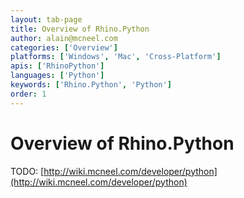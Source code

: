 ```yaml
---
layout: tab-page
title: Overview of Rhino.Python
author: alain@mcneel.com
categories: ['Overview']
platforms: ['Windows', 'Mac', 'Cross-Platform']
apis: ['RhinoPython']
languages: ['Python']
keywords: ['Rhino.Python', 'Python']
order: 1
---
```


# Overview of Rhino.Python

TODO: [http://wiki.mcneel.com/developer/python](http://wiki.mcneel.com/developer/python)
